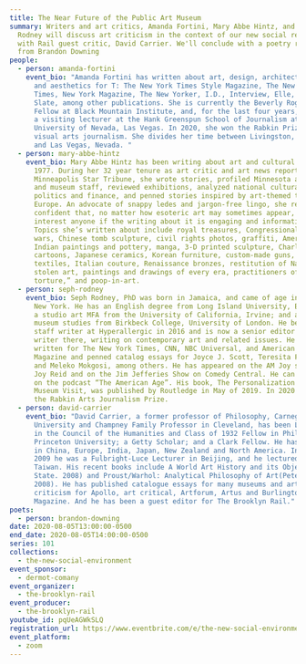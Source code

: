 ```yaml
---
title: The Near Future of the Public Art Museum
summary: Writers and art critics, Amanda Fortini, Mary Abbe Hintz, and Seph
  Rodney will discuss art criticism in the context of our new social reality
  with Rail guest critic, David Carrier. We'll conclude with a poetry reading
  from Brandon Downing
people:
  - person: amanda-fortini
    event_bio: "Amanda Fortini has written about art, design, architecture, fashion,
      and aesthetics for T: The New York Times Style Magazine, The New York
      Times, New York Magazine, The New Yorker, I.D., Interview, Elle, and
      Slate, among other publications. She is currently the Beverly Rogers
      Fellow at Black Mountain Institute, and, for the last four years, has been
      a visiting lecturer at the Hank Greenspun School of Journalism at the
      University of Nevada, Las Vegas. In 2020, she won the Rabkin Prize for
      visual arts journalism. She divides her time between Livingston, Montana
      and Las Vegas, Nevada. "
  - person: mary-abbe-hintz
    event_bio: Mary Abbe Hintz has been writing about art and cultural affairs since
      1977. During her 32 year tenure as art critic and art news reporter at the
      Minneapolis Star Tribune, she wrote stories, profiled Minnesota artists
      and museum staff, reviewed exhibitions, analyzed national cultural
      politics and finance, and penned stories inspired by art-themed travel in
      Europe. An advocate of snappy ledes and jargon-free lingo, she remains
      confident that, no matter how esoteric art may sometimes appear, it will
      interest anyone if the writing about it is engaging and informative.
      Topics she’s written about include royal treasures, Congressional culture
      wars, Chinese tomb sculpture, civil rights photos, graffiti, American
      Indian paintings and pottery, manga, 3-D printed sculpture, Charles Schulz
      cartoons, Japanese ceramics, Korean furniture, custom-made guns, Hmong
      textiles, Italian couture, Renaissance bronzes, restitution of Nazi-era
      stolen art, paintings and drawings of every era, practitioners of “erotic
      torture,” and poop-in-art.
  - person: seph-rodney
    event_bio: Seph Rodney, PhD was born in Jamaica, and came of age in the Bronx,
      New York. He has an English degree from Long Island University, Brooklyn;
      a studio art MFA from the University of California, Irvine; and a PhD in
      museum studies from Birkbeck College, University of London. He became a
      staff writer at Hyperallergic in 2016 and is now a senior editor and
      writer there, writing on contemporary art and related issues. He has also
      written for The New York Times, CNN, NBC Universal, and American Craft
      Magazine and penned catalog essays for Joyce J. Scott, Teresita Fernandez,
      and Meleko Mokgosi, among others. He has appeared on the AM Joy show with
      Joy Reid and on the Jim Jefferies Show on Comedy Central. He can be heard
      on the podcast “The American Age”. His book, The Personalization of the
      Museum Visit, was published by Routledge in May of 2019. In 2020 he won
      the Rabkin Arts Journalism Prize.
  - person: david-carrier
    event_bio: "David Carrier, a former professor of Philosophy, Carnegie Mellon
      University and Champney Family Professor in Cleveland, has been Lecturer
      in the Council of the Humanities and Class of 1932 Fellow in Philosophy,
      Princeton University; a Getty Scholar; and a Clark Fellow. He has lectured
      in China, Europe, India, Japan, New Zealand and North America. In Spring,
      2009 he was a Fulbright-Luce Lecturer in Beijing, and he lectured also in
      Taiwan. His recent books include A World Art History and its Objects (Penn
      State. 2008) and Proust/Warhol: Analytical Philosophy of Art(Peter Lang.
      2008). He has published catalogue essays for many museums and art
      criticism for Apollo, art critical, Artforum, Artus and Burlington
      Magazine. And he has been a guest editor for The Brooklyn Rail."
poets:
  - person: brandon-downing
date: 2020-08-05T13:00:00-0500
end_date: 2020-08-05T14:00:00-0500
series: 101
collections:
  - the-new-social-environment
event_sponsor:
  - dermot-comany
event_organizer:
  - the-brooklyn-rail
event_producer:
  - the-brooklyn-rail
youtube_id: pqUeAGWkSLQ
registration_url: https://www.eventbrite.com/e/the-new-social-environment-101-the-near-future-of-the-public-art-museum-tickets-115413714527
event_platform:
  - zoom
---
```

